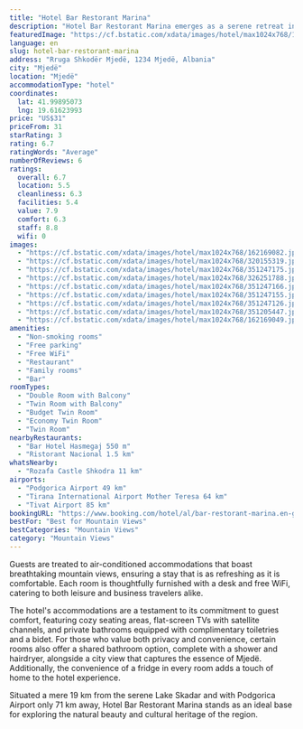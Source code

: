 ```yaml
---
title: "Hotel Bar Restorant Marina"
description: "Hotel Bar Restorant Marina emerges as a serene retreat in Mjedë, just a stone's throw away from the historic Rozafa Castle Shkodra, offering guests a harmonious blend of convenience and tranquility."
featuredImage: "https://cf.bstatic.com/xdata/images/hotel/max1024x768/162169082.jpg?k=668fd7c94b016809e0d1d00a7d35167aa072541685172ec575eef90198b035ed&o=&hp=1"
language: en
slug: hotel-bar-restorant-marina
address: "Rruga Shkodër Mjedë, 1234 Mjedë, Albania"
city: "Mjedë"
location: "Mjedë"
accommodationType: "hotel"
coordinates:
  lat: 41.99895073
  lng: 19.61623993
price: "US$31"
priceFrom: 31
starRating: 3
rating: 6.7
ratingWords: "Average"
numberOfReviews: 6
ratings:
  overall: 6.7
  location: 5.5
  cleanliness: 6.3
  facilities: 5.4
  value: 7.9
  comfort: 6.3
  staff: 8.8
  wifi: 0
images:
  - "https://cf.bstatic.com/xdata/images/hotel/max1024x768/162169082.jpg?k=668fd7c94b016809e0d1d00a7d35167aa072541685172ec575eef90198b035ed&o=&hp=1"
  - "https://cf.bstatic.com/xdata/images/hotel/max1024x768/320155319.jpg?k=958b561a89f0c369bd3dceac6d14d148c2c25cad1c93f54a943daadc6b0e48cc&o=&hp=1"
  - "https://cf.bstatic.com/xdata/images/hotel/max1024x768/351247175.jpg?k=c69b6796debbce34f622055516ba334fbc96d8c86f8dd4cbf0cc64f9181234bb&o=&hp=1"
  - "https://cf.bstatic.com/xdata/images/hotel/max1024x768/326251788.jpg?k=9c9f21c1819672106452abb92e36c6b256d6b6e0db2861f624415156372b9d61&o=&hp=1"
  - "https://cf.bstatic.com/xdata/images/hotel/max1024x768/351247166.jpg?k=2eade5040cdb9452fe7aa5c3afd9b520da02645c9879d62b377cbc6fa8ce6635&o=&hp=1"
  - "https://cf.bstatic.com/xdata/images/hotel/max1024x768/351247155.jpg?k=82774d07d7da54a156b1b7f9060ee062ed567910759d269117cd48770670ea58&o=&hp=1"
  - "https://cf.bstatic.com/xdata/images/hotel/max1024x768/351247126.jpg?k=8c759098b9a40fc36fe630643817b38839d57763f4a8a202d2878df4f35691a8&o=&hp=1"
  - "https://cf.bstatic.com/xdata/images/hotel/max1024x768/351205447.jpg?k=c4538b927598c082193f427e08411ea14b161d1045b4c930ea30fc5e5e4c943a&o=&hp=1"
  - "https://cf.bstatic.com/xdata/images/hotel/max1024x768/162169049.jpg?k=98fcea7200f3debc3611b8e8b3499519a7dc52b91240e48b6deafd24995500f5&o=&hp=1"
amenities:
  - "Non-smoking rooms"
  - "Free parking"
  - "Free WiFi"
  - "Restaurant"
  - "Family rooms"
  - "Bar"
roomTypes:
  - "Double Room with Balcony"
  - "Twin Room with Balcony"
  - "Budget Twin Room"
  - "Economy Twin Room"
  - "Twin Room"
nearbyRestaurants:
  - "Bar Hotel Hasmegaj 550 m"
  - "Ristorant Nacional 1.5 km"
whatsNearby:
  - "Rozafa Castle Shkodra 11 km"
airports:
  - "Podgorica Airport 49 km"
  - "Tirana International Airport Mother Teresa 64 km"
  - "Tivat Airport 85 km"
bookingURL: "https://www.booking.com/hotel/al/bar-restorant-marina.en-gb.html?aid=8035640"
bestFor: "Best for Mountain Views"
bestCategories: "Mountain Views"
category: "Mountain Views"
---
```


Guests are treated to air-conditioned accommodations that boast breathtaking mountain views, ensuring a stay that is as refreshing as it is comfortable. Each room is thoughtfully furnished with a desk and free WiFi, catering to both leisure and business travelers alike.

The hotel's accommodations are a testament to its commitment to guest comfort, featuring cozy seating areas, flat-screen TVs with satellite channels, and private bathrooms equipped with complimentary toiletries and a bidet. For those who value both privacy and convenience, certain rooms also offer a shared bathroom option, complete with a shower and hairdryer, alongside a city view that captures the essence of Mjedë. Additionally, the convenience of a fridge in every room adds a touch of home to the hotel experience.

Situated a mere 19 km from the serene Lake Skadar and with Podgorica Airport only 71 km away, Hotel Bar Restorant Marina stands as an ideal base for exploring the natural beauty and cultural heritage of the region.
